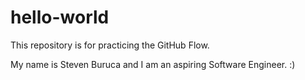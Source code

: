# hello-world
This repository is for practicing the GitHub Flow.

My name is Steven Buruca and I am an aspiring Software Engineer. :)
